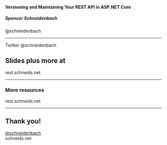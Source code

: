 #### Versioning and Maintaining Your REST API in ASP.NET Core

##### Spencer Schneidenbach

@schneidenbach

---

Twitter @schneidenbach

## Slides plus more at

rest.schneids.net

---

### More resources

rest.schneids.net

---

## Thank you!

[@schneidenbach](https://twitter.com/schneidenbach)  
schneids.net
